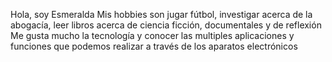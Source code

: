 Hola, soy Esmeralda
Mis hobbies son jugar fútbol, investigar acerca de la abogacía, leer libros acerca de ciencia ficción, documentales y de reflexión 
Me gusta mucho la tecnología y conocer las multiples aplicaciones y funciones que podemos realizar a través de los aparatos electrónicos
